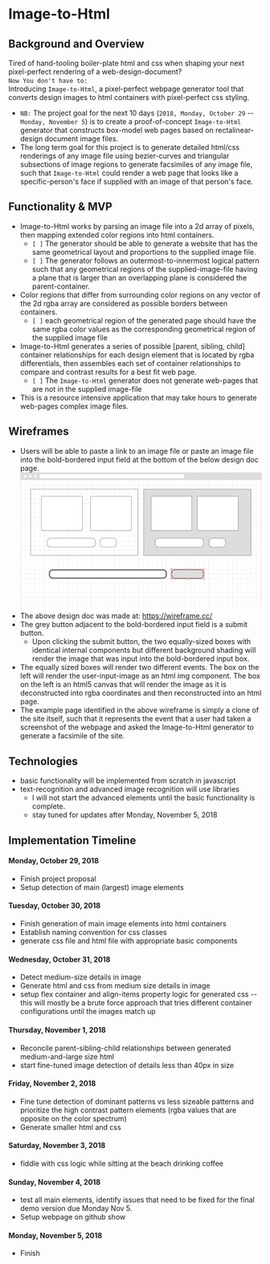 # Image-to-Html

## Background and Overview

Tired of hand-tooling boiler-plate html and css when shaping your next pixel-perfect rendering of a web-design-document?  
`Now You don't have to:`  
Introducing `Image-to-Html`, a pixel-perfect webpage generator tool that converts design images to html containers with pixel-perfect css styling. 
- `NB:` The project goal for the next 10 days (`2018, Monday, October 29` -- `Monday, November 5`) is to create a proof-of-concept `Image-to-Html` generator that constructs box-model web pages based on rectalinear-design document image files.
- The long term goal for this project is to generate detailed html/css renderings of any image file using bezier-curves and triangular subsections of image regions to generate facsimiles of any image file, such that `Image-to-Html` could render a web page that looks like a specific-person's face if supplied with an image of that person's face.

## Functionality & MVP
- Image-to-Html works by parsing an image file into a 2d array of pixels, then mapping extended color regions into html containers. 
    - `[ ]` The generator should be able to generate a website that has the same geometrical layout and proportions to the supplied image file.
    - `[ ]` The generator follows an outermost-to-innermost logical pattern such that any geometrical regions of the supplied-image-file having a plane that is larger than an overlapping plane is considered the parent-container.
- Color regions that differ from surrounding color regions on any vector of the 2d rgba array are considered as possible borders between containers.
    - `[ ]` each geometrical region of the generated page should have the same rgba color values as the corresponding geometrical region of the supplied image file
- Image-to-Html generates a series of possible [parent, sibling, child] container relationships for each design element that is located by rgba differentials, then assembles each set of container relationships to compare and contrast results for a best fit web page.
    - `[ ]` The `Image-to-Html` generator does not generate web-pages that are not in the supplied image-file
- This is a resource intensive application that may take hours to generate web-pages complex image files.

## Wireframes
- Users will be able to paste a link to an image file or paste an image file into the bold-bordered input field at the bottom of the below design doc page.
![Main Page](/design_doc_main_page.png)
- The above design doc was made at: https://wireframe.cc/
- The grey button adjacent to the bold-bordered input field is a submit button.
    - Upon clicking the submit button, the two equally-sized boxes with identical internal components but different background shading will render the image that was input into the bold-bordered input box.
- The equally sized boxes will render two different events. The box on the left will render the user-input-image as an html img component. The box on the left is an html5 canvas that will render the image as it is deconstructed into rgba coordinates and then reconstructed into an html page. 
- The example page identified in the above wireframe is simply a clone of the site itself, such that it represents the event that a user had taken a screenshot of the webpage and asked the Image-to-Html generator to generate a facsimile of the site.

## Technologies
- basic functionality will be implemented from scratch in javascript
- text-recognition and advanced image recognition will use libraries
    - I will not start the advanced elements until the basic functionality is complete.
    - stay tuned for updates after Monday, November 5, 2018

## Implementation Timeline

#### Monday, October 29, 2018
- Finish project proposal
- Setup detection of main (largest) image elements
#### Tuesday, October 30, 2018
- Finish generation of main image elements into html containers
- Establish naming convention for css classes
- generate css file and html file with appropriate basic components 
#### Wednesday, October 31, 2018
- Detect medium-size details in image
- Generate html and css from medium size details in image
- setup flex container and align-items property logic for generated css -- this will mostly be a brute force approach that tries different container configurations until the images match up
#### Thursday, November 1, 2018
- Reconcile parent-sibling-child relationships between generated medium-and-large size html
- start fine-tuned image detection of details less than 40px in size
#### Friday, November 2, 2018
- Fine tune detection of dominant patterns vs less sizeable patterns and prioritize the high contrast pattern elements (rgba values that are opposite on the color spectrum)
- Generate smaller html and css
#### Saturday, November 3, 2018
- fiddle with css logic while sitting at the beach drinking coffee
#### Sunday, November 4, 2018
- test all main elements, identify issues that need to be fixed for the final demo version due Monday Nov 5.
- Setup webpage on github show
#### Monday, November 5, 2018
- Finish